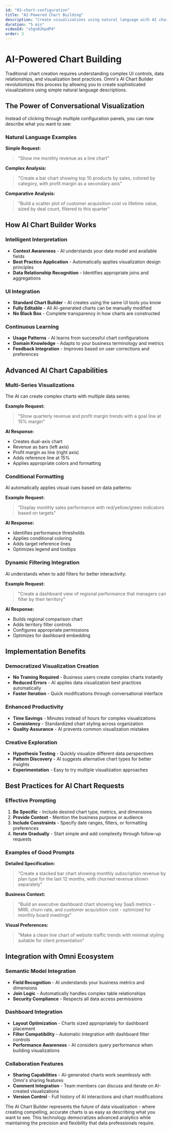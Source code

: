 ```yaml
---
id: "03-chart-configuration"
title: "AI-Powered Chart Building"
description: "Create visualizations using natural language with AI chart builder"
duration: "5 min"
videoId: "x5gn82kpdP4"
order: 3
---
```


# AI-Powered Chart Building

Traditional chart creation requires understanding complex UI controls, data relationships, and visualization best practices. Omni's AI Chart Builder revolutionizes this process by allowing you to create sophisticated visualizations using simple natural language descriptions.

## The Power of Conversational Visualization

Instead of clicking through multiple configuration panels, you can now describe what you want to see:

### Natural Language Examples

**Simple Request:**
> "Show me monthly revenue as a line chart"

**Complex Analysis:**
> "Create a bar chart showing top 10 products by sales, colored by category, with profit margin as a secondary axis"

**Comparative Analysis:**
> "Build a scatter plot of customer acquisition cost vs lifetime value, sized by deal count, filtered to this quarter"

## How AI Chart Builder Works

### Intelligent Interpretation
- **Context Awareness** - AI understands your data model and available fields
- **Best Practice Application** - Automatically applies visualization design principles
- **Data Relationship Recognition** - Identifies appropriate joins and aggregations

### UI Integration
- **Standard Chart Builder** - AI creates using the same UI tools you know
- **Fully Editable** - All AI-generated charts can be manually modified
- **No Black Box** - Complete transparency in how charts are constructed

### Continuous Learning
- **Usage Patterns** - AI learns from successful chart configurations
- **Domain Knowledge** - Adapts to your business terminology and metrics
- **Feedback Integration** - Improves based on user corrections and preferences

## Advanced AI Chart Capabilities

### Multi-Series Visualizations
The AI can create complex charts with multiple data series:

**Example Request:**
> "Show quarterly revenue and profit margin trends with a goal line at 15% margin"

**AI Response:**
- Creates dual-axis chart
- Revenue as bars (left axis)
- Profit margin as line (right axis)  
- Adds reference line at 15%
- Applies appropriate colors and formatting

### Conditional Formatting
AI automatically applies visual cues based on data patterns:

**Example Request:**
> "Display monthly sales performance with red/yellow/green indicators based on targets"

**AI Response:**
- Identifies performance thresholds
- Applies conditional coloring
- Adds target reference lines
- Optimizes legend and tooltips

### Dynamic Filtering Integration
AI understands when to add filters for better interactivity:

**Example Request:**
> "Create a dashboard view of regional performance that managers can filter by their territory"

**AI Response:**
- Builds regional comparison chart
- Adds territory filter controls
- Configures appropriate permissions
- Optimizes for dashboard embedding

## Implementation Benefits

### Democratized Visualization Creation
- **No Training Required** - Business users create complex charts instantly
- **Reduced Errors** - AI applies data visualization best practices automatically
- **Faster Iteration** - Quick modifications through conversational interface

### Enhanced Productivity
- **Time Savings** - Minutes instead of hours for complex visualizations
- **Consistency** - Standardized chart styling across organization
- **Quality Assurance** - AI prevents common visualization mistakes

### Creative Exploration
- **Hypothesis Testing** - Quickly visualize different data perspectives
- **Pattern Discovery** - AI suggests alternative chart types for better insights
- **Experimentation** - Easy to try multiple visualization approaches

## Best Practices for AI Chart Requests

### Effective Prompting
1. **Be Specific** - Include desired chart type, metrics, and dimensions
2. **Provide Context** - Mention the business purpose or audience
3. **Include Constraints** - Specify date ranges, filters, or formatting preferences
4. **Iterate Gradually** - Start simple and add complexity through follow-up requests

### Examples of Good Prompts

**Detailed Specification:**
> "Create a stacked bar chart showing monthly subscription revenue by plan type for the last 12 months, with churned revenue shown separately"

**Business Context:**
> "Build an executive dashboard chart showing key SaaS metrics - MRR, churn rate, and customer acquisition cost - optimized for monthly board meetings"

**Visual Preferences:**
> "Make a clean line chart of website traffic trends with minimal styling suitable for client presentation"

## Integration with Omni Ecosystem

### Semantic Model Integration
- **Field Recognition** - AI understands your business metrics and dimensions
- **Join Logic** - Automatically handles complex table relationships
- **Security Compliance** - Respects all data access permissions

### Dashboard Integration
- **Layout Optimization** - Charts sized appropriately for dashboard placement
- **Filter Compatibility** - Automatic integration with dashboard filter controls
- **Performance Awareness** - AI considers query performance when building visualizations

### Collaboration Features
- **Sharing Capabilities** - AI-generated charts work seamlessly with Omni's sharing features
- **Comment Integration** - Team members can discuss and iterate on AI-created visualizations
- **Version Control** - Full history of AI interactions and chart modifications

The AI Chart Builder represents the future of data visualization - where creating compelling, accurate charts is as easy as describing what you want to see. This technology democratizes advanced analytics while maintaining the precision and flexibility that data professionals require.
